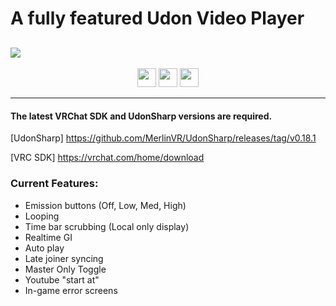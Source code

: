 # A fully featured Udon Video Player
![](https://github.com/VrcUdon/Udon/raw/master/Basics/Videoplayer/github/World%20Icon.png)
---------------------

<p align="center">
  <a href="https://www.patreon.com/TakatoandBeast" target="_blank">
    <img src="https://raw.githubusercontent.com/VrcUdon/Udon/master/.github/Icon/Patreon%20Button.png" height="30"></a>
  <a href="http://discord.gg/dpuxmxr" target="_blank">
    <img src="https://raw.githubusercontent.com/VrcUdon/Udon/master/.github/Icon/Discord%20Button.png" height="30"></a>
  <a href="https://ko-fi.com/takatoandbeast" target="_blank">
    <img src="https://www.ko-fi.com/img/githubbutton_sm.svg" height="30"></a>
</p>

---------------------

#### The latest VRChat SDK and UdonSharp versions are required.

[UdonSharp] https://github.com/MerlinVR/UdonSharp/releases/tag/v0.18.1

[VRC SDK] https://vrchat.com/home/download

### Current Features:
- Emission buttons (Off, Low, Med, High)
- Looping
- Time bar scrubbing (Local only display)
- Realtime GI
- Auto play
- Late joiner syncing
- Master Only Toggle
- Youtube "start at"
- In-game error screens
